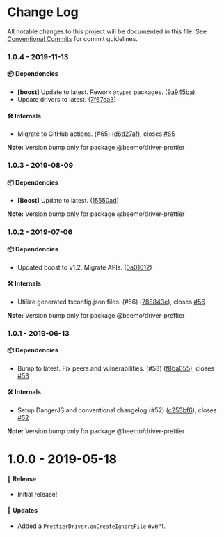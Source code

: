 # Change Log

All notable changes to this project will be documented in this file.
See [Conventional Commits](https://conventionalcommits.org) for commit guidelines.

### 1.0.4 - 2019-11-13

#### 📦 Dependencies

- **[boost]** Update to latest. Rework `@types` packages. ([9a945ba](https://github.com/commit/9a945ba))
- Update drivers to latest. ([7f67ea3](https://github.com/commit/7f67ea3))

#### 🛠 Internals

- Migrate to GitHub actions. (#65) ([d6d27af](https://github.com/commit/d6d27af)), closes [#65](https://github.com/issues/65)

**Note:** Version bump only for package @beemo/driver-prettier





### 1.0.3 - 2019-08-09

#### 📦 Dependencies

- **[Boost]** Update to latest. ([15550ad](https://github.com/beemojs/beemo/tree/master/packages/driver-prettier/commit/15550ad))

**Note:** Version bump only for package @beemo/driver-prettier





### 1.0.2 - 2019-07-06

#### 📦 Dependencies

- Updated boost to v1.2. Migrate APIs. ([0a01612](https://github.com/beemojs/beemo/tree/master/packages/driver-prettier/commit/0a01612))

#### 🛠 Internals

- Utilize generated tsconfig.json files. (#56) ([788843e](https://github.com/beemojs/beemo/tree/master/packages/driver-prettier/commit/788843e)), closes [#56](https://github.com/beemojs/beemo/tree/master/packages/driver-prettier/issues/56)

**Note:** Version bump only for package @beemo/driver-prettier





### 1.0.1 - 2019-06-13

#### 📦 Dependencies

- Bump to latest. Fix peers and vulnerabilities. (#53) ([f8ba055](https://github.com/beemojs/beemo/tree/master/packages/driver-prettier/commit/f8ba055)), closes [#53](https://github.com/beemojs/beemo/tree/master/packages/driver-prettier/issues/53)

#### 🛠 Internals

- Setup DangerJS and conventional changelog (#52) ([c253bf6](https://github.com/beemojs/beemo/tree/master/packages/driver-prettier/commit/c253bf6)), closes [#52](https://github.com/beemojs/beemo/tree/master/packages/driver-prettier/issues/52)

**Note:** Version bump only for package @beemo/driver-prettier





# 1.0.0 - 2019-05-18

#### 🎉 Release

- Initial release!

#### 🚀 Updates

- Added a `PrettierDriver.onCreateIgnoreFile` event.
